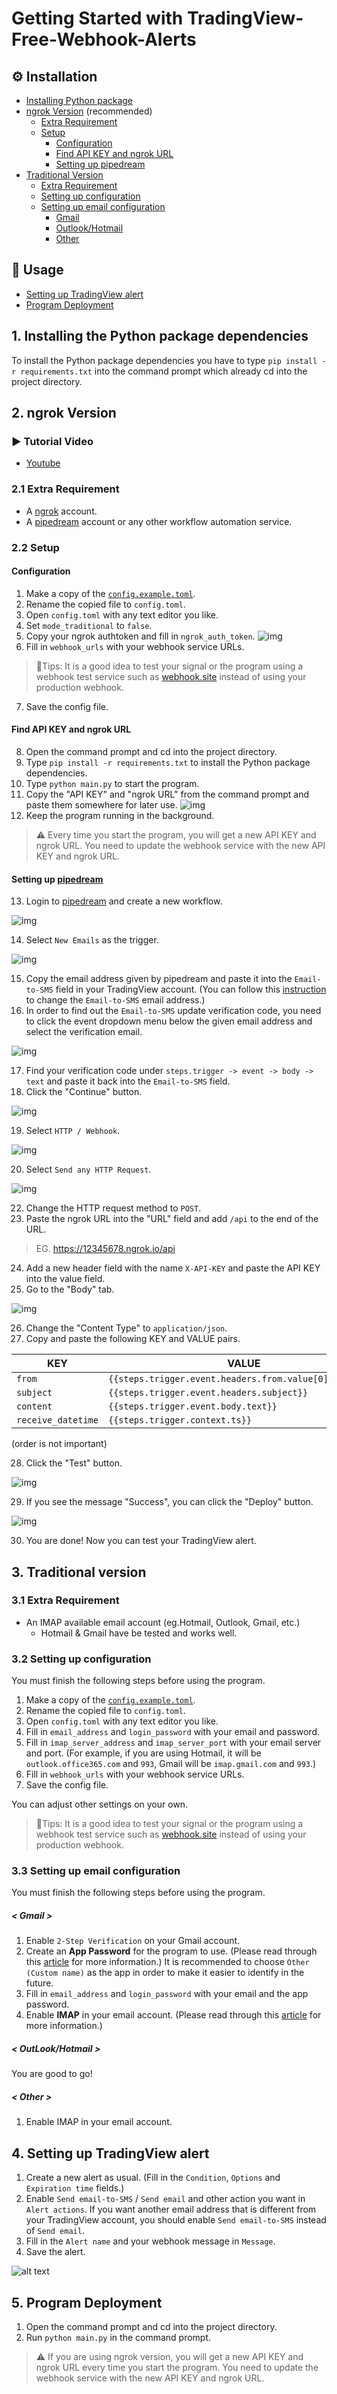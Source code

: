 # Getting Started with TradingView-Free-Webhook-Alerts

## ⚙️ Installation
- [Installing Python package](#installing-python-package)
- [ngrok Version](#ngrok-version) (recommended)
    - [Extra Requirement](#ngrok-version-extra-requirement)
    - [Setup](ngrok-version-setup)
        - [Configuration](#ngrok-version-configuration)
        - [Find API KEY and ngrok URL](#ngrok-version-find-api-key-and-ngrok-url)
        - [Setting up pipedream](#ngrok-version-setting-up-pipedream)
- [Traditional Version](#traditional-version)
    - [Extra Requirement](#traditional-version-extra-requirement)
    - [Setting up configuration](#setting-up-configuration)
    - [Setting up email configuration](#setting-up-email-configuration)
        - [Gmail](#setting-up-gmail-configuration)
        - [Outlook/Hotmail](#setting-up-ms-email-configuration)
        - [Other](#setting-up-other-email-configuration)

## 🌻 Usage
- [Setting up TradingView alert](#setting-up-tradingview-alert)
- [Program Deployment](#program-deployment)

<a name="installing-python-package"></a>
## 1. Installing the Python package dependencies

To install the Python package dependencies you have to type `pip install -r requirements.txt` into the command prompt which already cd into the project directory.

<a name="ngrok-version"></a>
## 2. ngrok Version

### ▶️ Tutorial Video
- [Youtube](https://youtu.be/_ZN_rbH1OuM)

<a name="ngrok-version-extra-requirement"></a>
### 2.1 Extra Requirement
* A [ngrok](https://ngrok.com/) account.
* A [pipedream](https://pipedream.com/) account or any other workflow 
automation service.

<a name="ngrok-version-setup"></a>
### 2.2 Setup

<a name="ngrok-version-configuration"></a>
#### Configuration
1. Make a copy of the [`config.example.toml`](config.example.toml).
2. Rename the copied file to `config.toml`.
3. Open `config.toml` with any text editor you like.
4. Set `mode_traditional` to `false`.
5. Copy your ngrok authtoken and fill in `ngrok_auth_token`.
![img](imgs/ngrok_version_setup_01.png)
6. Fill in `webhook_urls` with your webhook service URLs.

> 🐳Tips: It is a good idea to test your signal or the program using a webhook test service such as [webhook.site](https://webhook.site/) instead of using your production webhook.
7. Save the config file.

<a name="ngrok-version-find-api-key-and-ngrok-url"></a>
#### Find API KEY and ngrok URL
8. Open the command prompt and cd into the project directory.
9. Type `pip install -r requirements.txt` to install the Python package dependencies.
10. Type `python main.py` to start the program.
11. Copy the "API KEY" and "ngrok URL" from the command prompt and paste them somewhere for later use.
![img](imgs/ngrok_version_setup_02.png)
12. Keep the program running in the background.
> ⚠️ Every time you start the program, you will get a new API KEY and ngrok URL. You need to update the webhook service with the new API KEY and ngrok URL.

<a name="ngrok-version-setting-up-pipedream"></a>
#### Setting up [pipedream](https://pipedream.com/)
13. Login to [pipedream](https://pipedream.com/) and create a new workflow.

![img](imgs/ngrok_version_setup_03.png)

14. Select `New Emails` as the trigger.

![img](imgs/ngrok_version_setup_04.png)

15. Copy the email address given by pipedream and paste it into the `Email-to-SMS` field in your TradingView account. (You can follow this [instruction](https://www.tradingview.com/support/solutions/43000474398-how-to-change-the-email-to-sms-address-used-for-alert-notifications/) to change the `Email-to-SMS` email address.)
16. In order to find out the `Email-to-SMS` update verification code, you need to click the event dropdown menu below the given email address and select the verification email.

![img](imgs/ngrok_version_setup_05.png)

17. Find your verification code under `steps.trigger -> event -> body -> text` and paste it back into the `Email-to-SMS` field.
18. Click the "Continue" button.

![img](imgs/ngrok_version_setup_06.png)

19. Select `HTTP / Webhook`.

![img](imgs/ngrok_version_setup_07.png)

20. Select `Send any HTTP Request`.

![img](imgs/ngrok_version_setup_08.png)
 
22. Change the HTTP request method to `POST`.
23. Paste the ngrok URL into the "URL" field and add `/api` to the end of the URL.
> EG. https://12345678.ngrok.io/api
24. Add a new header field with the name `X-API-KEY` and paste the API KEY into the value field.
25. Go to the "Body" tab.

![img](imgs/ngrok_version_setup_09.png)

26. Change the "Content Type" to `application/json`.
27. Copy and paste the following KEY and VALUE pairs.

| KEY | VALUE |
| --- | --- |
| `from` | `{{steps.trigger.event.headers.from.value[0].address}}` |
| `subject` | `{{steps.trigger.event.headers.subject}}` |
| `content` | `{{steps.trigger.event.body.text}}` |
| `receive_datetime` | `{{steps.trigger.context.ts}}` |

(order is not important)

28. Click the "Test" button.

![img](imgs/ngrok_version_setup_10.png)

29. If you see the message "Success", you can click the "Deploy" button.

![img](imgs/ngrok_version_setup_11.png)

30. You are done! Now you can test your TradingView alert.

<a name="traditional-version"></a>
## 3. Traditional version
<a name="traditional-version-extra-requirement"></a>
### 3.1 Extra Requirement
* An IMAP available email account (eg.Hotmail, Outlook, Gmail, etc.)
  * Hotmail & Gmail have be tested and works well.
<a name="setting-up-configuration"></a>
### 3.2 Setting up configuration

You must finish the following steps before using the program.

1. Make a copy of the [`config.example.toml`](config.example.toml).
2. Rename the copied file to `config.toml`.
3. Open `config.toml` with any text editor you like.
4. Fill in `email_address` and `login_password` with your email and password.
5. Fill in `imap_server_address` and `imap_server_port` with your email server and port. (For example, if you are using Hotmail, it will be `outlook.office365.com` and `993`, Gmail will be `imap.gmail.com` and `993`.)
6. Fill in `webhook_urls` with your webhook service URLs.
7. Save the config file.

You can adjust other settings on your own.

> 🐳Tips: It is a good idea to test your signal or the program using a webhook test service such as [webhook.site](https://webhook.site/) instead of using your production webhook.

<a name="setting-up-email-configuration"></a>
### 3.3 Setting up email configuration

You must finish the following steps before using the program.

<a name="setting-up-gmail-configuration"></a>
##### < Gmail >
1. Enable `2-Step Verification` on your Gmail account.
2. Create an **App Password** for the program to use. (Please read through this [article](https://support.google.com/accounts/answer/185833) for more information.) It is recommended to choose `Other (Custom name)` as the app in order to make it easier to identify in the future.
3. Fill in `email_address` and `login_password` with your email and the app  password.
4. Enable **IMAP** in your email account. (Please read through this [article](https://support.google.com/mail/answer/7126229) for more information.)

<a name="setting-up-ms-email-configuration"></a>
##### < OutLook/Hotmail >
You are good to go!

<a name="setting-up-other-email-configuration"></a>
##### < Other >
1. Enable IMAP in your email account.

<a name="setting-up-tradingview-alert"></a>
## 4. Setting up TradingView alert

1. Create a new alert as usual. (Fill in the `Condition`, `Options` and `Expiration time` fields.)
2. Enable `Send email-to-SMS` / `Send email` and other action you want in `Alert actions`. If you want another email address that is different from your TradingView account, you should enable `Send email-to-SMS` instead of `Send email`.
3. Fill in the `Alert name` and your webhook message in `Message`.
4. Save the alert.

![alt text](/docs/imgs/create-tradingview-alert.png)

<a name="program-deployment"></a>
## 5. Program Deployment

1. Open the command prompt and cd into the project directory.
2. Run `python main.py` in the command prompt.
> ⚠️ If you are using ngrok version, you will get a new API KEY and ngrok URL every time you start the program. You need to update the webhook service with the new API KEY and ngrok URL.